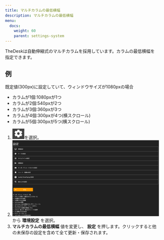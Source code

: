 ```yaml
---
title: マルチカラムの最低横幅
description: マルチカラムの最低横幅
menu:
  docs:
    weight: 60
    parent: settings-system
---
```

TheDeskは自動伸縮式のマルチカラムを採用しています。カラムの最低横幅を指定できます。  

## 例
既定値(300px)に設定していて、ウィンドウサイズが1080pxの場合
* カラムが1個:1080pxが1つ
* カラムが2個:540pxが2つ
* カラムが3個:360pxが3つ
* カラムが4個:300pxが4つ(横スクロール)
* カラムが5個:300pxが5つ(横スクロール)


1. ![settings1](https://raw.githubusercontent.com/cutls/TheDeskDocs/master/media/settings1.png)を選択。
1. ![settings2](https://raw.githubusercontent.com/cutls/TheDeskDocs/master/media/settings2.png)  
から __環境設定__ を選択。
1. __マルチカラムの最低横幅__ 値を変更し、 __設定__ を押します。クリックすると他の未保存の設定を含めて全て更新・保存されます。  
